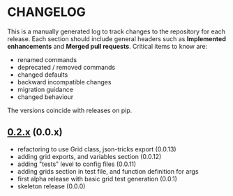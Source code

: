 # CHANGELOG

This is a manually generated log to track changes to the repository for each release.
Each section should include general headers such as **Implemented enhancements**
and **Merged pull requests**. Critical items to know are:

 - renamed commands
 - deprecated / removed commands
 - changed defaults
 - backward incompatible changes
 - migration guidance
 - changed behaviour

The versions coincide with releases on pip.

## [0.2.x](https://github.com/vsoch/gridtest/tree/master) (0.0.x)
 - refactoring to use Grid class, json-tricks export (0.0.13)
 - adding grid exports, and variables section (0.0.12)
 - adding "tests" level to config files (0.0.11)
 - adding grids section in test file, and function definition for args
 - first alpha release with basic grid test generation (0.0.1)
 - skeleton release (0.0.0)
